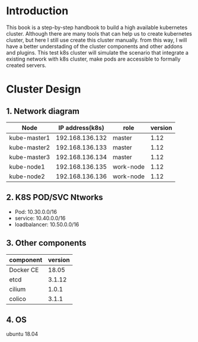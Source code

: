 # Introduction
  This book is a step-by-step handbook to build a high available kubernetes cluster. Although there are many tools that can help us to create kubernetes cluster, but here I still use create this cluster manually. from this way, I will have a better understading of the cluster components and other addons and plugins. This test k8s cluster will simulate the scenario that integrate a existing network with k8s cluster, make pods are accessible to formally created servers.


# Cluster Design

## 1.  Network diagram


 
|Node|IP address(k8s) | role| version|
|------------|----------------|------|-----|
|kube-master1| 192.168.136.132|master| 1.12|
|kube-master2| 192.168.136.133|master| 1.12|
|kube-master3| 192.168.136.134|master| 1.12|
|kube-node1| 192.168.136.135|work-node| 1.12|
|kube-node2| 192.168.136.136|work-node| 1.12|



## 2. K8S POD/SVC Ntworks

- Pod: 10.30.0.0/16
- service: 10.40.0.0/16
- loadbalancer: 10.50.0.0/16

## 3. Other components

|component|version|
|---------|-------|
|Docker CE |18.05|
|etcd| 3.1.12|
|cilium|1.0.1|
|colico|3.1.1|
## 4. OS 

ubuntu 18.04 